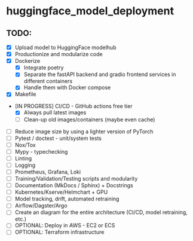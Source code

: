 # huggingface_model_deployment

## TODO:
- [X] Upload model to HuggingFace modelhub
- [X] Productionize and modularize code
- [X] Dockerize
    - [X] Integrate poetry
    - [X] Separate the fastAPI backend and gradio frontend services in different containers
    - [X] Handle them with Docker compose
- [X] Makefile
- [IN PROGRESS] CI/CD - GitHub actions free tier
    - [X] Always pull latest images
    - [ ] Clean-up old images/containers (maybe even cache)
- [ ] Reduce image size by using a lighter version of PyTorch 
- [ ] Pytest / doctest - unit/system tests
- [ ] Nox/Tox
- [ ] Mypy  - typechecking
- [ ] Linting
- [ ] Logging
- [ ] Prometheus, Grafana, Loki
- [ ] Training/Validation/Testing scripts and modularity
- [ ] Documentation (MkDocs / Sphinx) + Docstrings
- [ ] Kubernetes/Kserve/Helmchart + GPU
- [ ] Model tracking, drift, automated retraining
- [ ] Airflow/Dagster/Argo
- [ ] Create an diagram for the entire architecture (CI/CD, model retraining, etc.)
- [ ] OPTIONAL: Deploy in AWS - EC2 or ECS
- [ ] OPTIONAL: Terraform infrastructure
